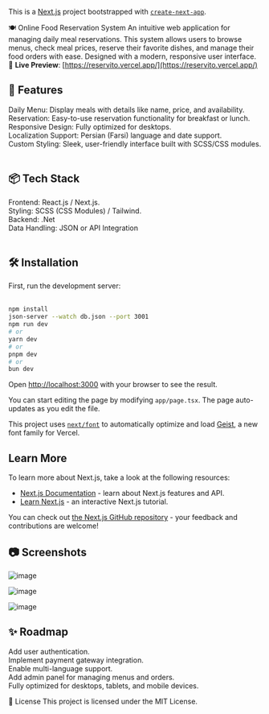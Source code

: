 This is a [Next.js](https://nextjs.org) project bootstrapped with [`create-next-app`](https://nextjs.org/docs/app/api-reference/cli/create-next-app).

🍽️ Online Food Reservation System
An intuitive web application for managing daily meal reservations. This system allows users to browse menus, check meal prices, reserve their favorite dishes, and manage their food orders with ease. Designed with a modern, responsive user interface.
🔗 **Live Preview**: [https://reservito.vercel.app/](https://reservito.vercel.app/)

## 🚀 Features
Daily Menu: Display meals with details like name, price, and availability.<br />
Reservation: Easy-to-use reservation functionality for breakfast or lunch.<br />
Responsive Design: Fully optimized for desktops.<br />
Localization Support: Persian (Farsi) language and date support.<br />
Custom Styling: Sleek, user-friendly interface built with SCSS/CSS modules.<br />
<br />
## 📦 Tech Stack
Frontend: React.js / Next.js.<br />
Styling: SCSS (CSS Modules) / Tailwind.<br />
Backend: .Net<br />
Data Handling: JSON or API Integration<br /><br />

## 🛠️ Installation
First, run the development server:<br />
<br />
```bash
npm install
json-server --watch db.json --port 3001
npm run dev 
# or
yarn dev
# or
pnpm dev
# or
bun dev
```

Open [http://localhost:3000](http://localhost:3000) with your browser to see the result.

You can start editing the page by modifying `app/page.tsx`. The page auto-updates as you edit the file.

This project uses [`next/font`](https://nextjs.org/docs/app/building-your-application/optimizing/fonts) to automatically optimize and load [Geist](https://vercel.com/font), a new font family for Vercel.

## Learn More

To learn more about Next.js, take a look at the following resources:

- [Next.js Documentation](https://nextjs.org/docs) - learn about Next.js features and API.
- [Learn Next.js](https://nextjs.org/learn) - an interactive Next.js tutorial.

You can check out [the Next.js GitHub repository](https://github.com/vercel/next.js) - your feedback and contributions are welcome!

## 📷 Screenshots
![image](https://github.com/user-attachments/assets/8283a176-d11b-4d41-ad75-51d2842f5fc0)<br />

![image](https://github.com/user-attachments/assets/a774873b-418c-4033-85d7-3b1c491ed07c)<br />

![image](https://github.com/user-attachments/assets/d359e41d-dc78-41d2-83f0-5e4de86fc944)<br />


## ✨ Roadmap
 Add user authentication.<br />
 Implement payment gateway integration.<br />
 Enable multi-language support.<br />
 Add admin panel for managing menus and orders.<br />
 Fully optimized for desktops, tablets, and mobile devices.<br />

 📝 License
This project is licensed under the MIT License.



